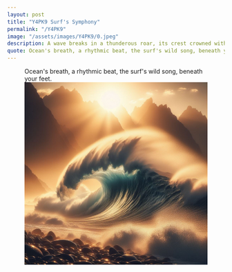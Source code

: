 ```yaml
---
layout: post
title: "Y4PK9 Surf's Symphony"
permalink: "/Y4PK9"
image: "/assets/images/Y4PK9/0.jpeg"
description: A wave breaks in a thunderous roar, its crest crowned with sunlight, its crash a symphony of wind and water.
quote: Ocean's breath, a rhythmic beat, the surf's wild song, beneath your feet.
---
```


<figure>
  <figcaption>Ocean's breath, a rhythmic beat, the surf's wild song, beneath your feet.</figcaption>
  <img src="/assets/images/Y4PK9/0.jpeg" alt="A wave breaks in a thunderous roar, its crest crowned with sunlight, its crash a symphony of wind and water." title="A wave breaks in a thunderous roar, its crest crowned with sunlight, its crash a symphony of wind and water.">
</figure>


